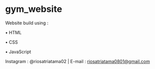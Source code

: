 # gym_website

Website build using :

• HTML

• CSS

• JavaScript

Instagram : @riosatriatama02 | E-mail : riosatriatama0801@gmail.com
